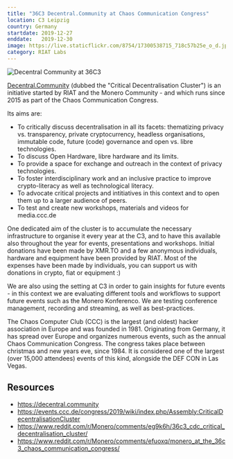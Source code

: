 ```yaml
---
title: "36C3 Decentral.Community at Chaos Communication Congress"
location: C3 Leipzig
country: Germany
startdate: 2019-12-27
enddate:   2019-12-30
image: https://live.staticflickr.com/8754/17300538715_718c57b25e_o_d.jpg
category: RIAT Labs
---
```


![Decentral Community at 36C3](https://live.staticflickr.com/8754/17300538715_718c57b25e_o_d.jpg)

[Decentral.Community](https://decentral.community) (dubbed the "Critical Decentralisation Cluster") is an initiative started by RIAT and the Monero Community - and which runs since 2015 as part of the Chaos Communication Congress.

Its aims are:

* To critically discuss decentralisation in all its facets: thematizing privacy vs. transparency, private cryptocurrency, headless organisations, immutable code, future (code) governance and open vs. libre technologies.
* To discuss Open Hardware, libre hardware and its limits.
* To provide a space for exchange and outreach in the context of privacy technologies.
* To foster interdisciplinary work and an inclusive practice to improve crypto-literacy as well as technological literacy.
* To advocate critical projects and intitiatives in this context and to open them up to a larger audience of peers.
* To test and create new workshops, materials and videos for media.ccc.de

One dedicated aim of the cluster is to accumulate the necessary infrastructure to organise it every year at the C3, and to have this available also throughout the year for events, presentations and workshops. Initial donations have been made by XMR.TO and a few anonymous individuals, hardware and equipment have been provided by RIAT. Most of the expenses have been made by individuals, you can support us with donations in crypto, fiat or equipment :)

We are also using the setting at C3 in order to gain insights for future events - in this context we are evaluating different tools and workflows to support future events such as the Monero Konferenco. We are testing conference management, recording and streaming, as well as best-practices.

The Chaos Computer Club (CCC) is the largest (and oldest) hacker association in Europe and was founded in 1981. Originating from Germany, it has spread over Europe and organizes numerous events, such as the annual Chaos Communication Congress. The congress takes place between christmas and new years eve, since 1984. It is considered one of the largest (over 15,000 attendees) events of this kind, alongside the DEF CON in Las Vegas.

## Resources
* https://decentral.community
* https://events.ccc.de/congress/2019/wiki/index.php/Assembly:CriticalDecentralisationCluster
* https://www.reddit.com/r/Monero/comments/eg9k6h/36c3_cdc_critical_decentralisation_cluster/
* https://www.reddit.com/r/Monero/comments/efuoxq/monero_at_the_36c3_chaos_communication_congress/
